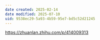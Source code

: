 ```yaml
---
date created: 2025-02-14
date modified: 2025-07-10
uid: 9538ec29-5a93-4b59-95e7-bd5c52d21245
---
```


https://zhuanlan.zhihu.com/p/414009313
